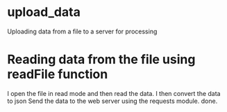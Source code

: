 # upload_data
Uploading data from a file to a server for processing
# Reading data from the file using readFile function
I open the file in read mode and then read the data.
I then convert the data to json
Send the data to the web server using the requests module.
done.
